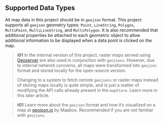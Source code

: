 ## Supported Data Types
All map data in this project should be in `geojson` format. This project supports all `geojson` geometry types: `Point`, `LineString`, `Polygon`, `MultiPoint`, `MultiLineString`, and `MultiPolygon`. It is also recommended that additional properties be attached to each geometric object to allow additional information to be displayed when a data point is clicked on the map.

>**i01**
>In the internal version of this project, raster maps served using [Geoserver](https://geoserver.org/) are also used in conjunction with `geojsons`. However, due to internal network concerns, all maps were transformed into `geojson` format and stored locally for the open-source version.
>
>Changing to a system to fetch remote `geojsons` or raster maps instead of storing maps locally is quite simple, and is just a matter of modifying the API calls already present in the `mapStore`. Learn more in this later article.

>**t01**
>Learn more about the `geojson` format and how it’s visualized on a map at [geojson.io](https://geojson.io/) by Mapbox. Recommended if you are not familiar with `geojsons`.
